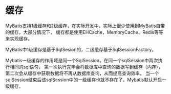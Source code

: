 # 缓存

MyBatis支持1级缓存和2级缓存，在实际开发中，实际上很少使用到MyBatis自带的缓存，大部分情况下，
缓存都是使用EHCache，MemoryCache、Redis等等来实现缓存。

MyBatis中1级缓存是基于SqlSesion的，二级缓存基于SqlSessionFactory。

Mybatis一级缓存的作用域是同一个SqlSession，在同一个sqlSession中两次执行相同的sql语句，
第一次执行完毕会将数据库中查询的数据写到缓存（内存），第二次会从缓存中获取数据将不再从数据库查询，从而提高查询效率。
当一个sqlSession结束后该sqlSession中的一级缓存也就不存在了。Mybatis默认开启一级缓存。

